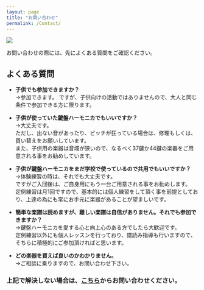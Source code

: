 ```yaml
---
layout: page
title: "お問い合わせ"
permalink: /Contact/
---
```

<img src="{{ site.baseurl }}/assets/kenhamo.png" class="profile">

お問い合わせの際には、先によくある質問をご確認ください。

## よくある質問

- **子供でも参加できますか？**  
→参加できます。  ですが、子供向けの活動ではありませんので、大人と同じ条件で参加できる方に限ります。

- **子供が使っていた鍵盤ハーモニカでもいいですか？**  
→大丈夫です。  
ただし、出ない音があったり、ピッチが狂っている場合は、修理もしくは、買い替えをお願いしています。  
また、子供用の楽器は音域が狭いので、なるべく37鍵か44鍵の楽器をご用意される事をお勧めしています。  

 
- **子供が鍵盤ハーモニカをまだ学校で使っているので共用でもいいですか？**  
→体験練習の時は、それでも大丈夫です。  
ですがご入団後は、ご自身用にもう一台ご用意される事をお勧めします。  
定例練習は月1回ですので、基本的には個人練習をして頂く事を前提としており、上達の為にも常にお手元に楽器があることが望ましいです。

- **簡単な楽譜は読めますが、難しい楽譜は自信がありません。それでも参加できますか？**  
→鍵盤ハーモニカを愛する心と向上心のある方でしたら大歓迎です。  
定例練習以外にも個人レッスンを行っており、譜読み指導も行いますので、そちらに積極的にご参加頂ければと思います。  
  
- **どの楽器を買えば良いのかわかりません。**  
→ご相談に乗りますので、お問い合わせ下さい。  
  
  
  
  
### 上記で解決しない場合は、[こちら](https://docs.google.com/forms/d/e/1FAIpQLSeOdIlDB3uChvhrr9F543WjyJz2orR1FHCYdYVnwKcQU6wVcg/viewform)からお問い合わせください。


